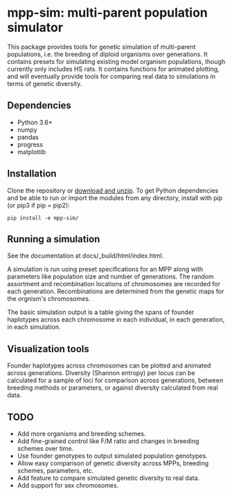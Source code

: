 # mpp-sim: multi-parent population simulator

This package provides tools for genetic simulation of multi-parent populations, i.e. the breeding of diploid organisms over generations. It contains presets for simulating existing model organism populations, though currently only includes HS rats. It contains functions for animated plotting, and will eventually provide tools for comparing real data to simulations in terms of genetic diversity.

## Dependencies

- Python 3.6+
- numpy
- pandas
- progress
- matplotlib

## Installation

Clone the repository or [download and unzip](https://github.com/daniel-munro/mpp-sim/archive/main.zip).  To get Python dependencies and be able to run or import the modules from any directory, install with pip (or pip3 if pip = pip2):

```
pip install -e mpp-sim/
```

## Running a simulation

See the documentation at docs/_build/html/index.html.

A simulation is run using preset specifications for an MPP along with parameters like population size and number of generations. The random assortment and recombination locations of chromosomes are recorded for each generation. Recombinations are determined from the genetic maps for the orgnism's chromosomes.

The basic simulation output is a table giving the spans of founder haplotypes across each chromosome in each individual, in each generation, in each simulation.

## Visualization tools

Founder haplotypes across chromosomes can be plotted and animated across generations. Diversity (Shannon entropy) per locus can be calculated for a sample of loci for comparison across generations, between breeding methods or parameters, or against diversity calculated from real data.

## TODO

- Add more organisms and breeding schemes.
- Add fine-grained control like F/M ratio and changes in breeding schemes over time.
- Use founder genotypes to output simulated population genotypes.
- Allow easy comparison of genetic diversity across MPPs, breeding schemes, parameters, etc.
- Add feature to compare simulated genetic diversity to real data.
- Add support for sex chromosomes.
